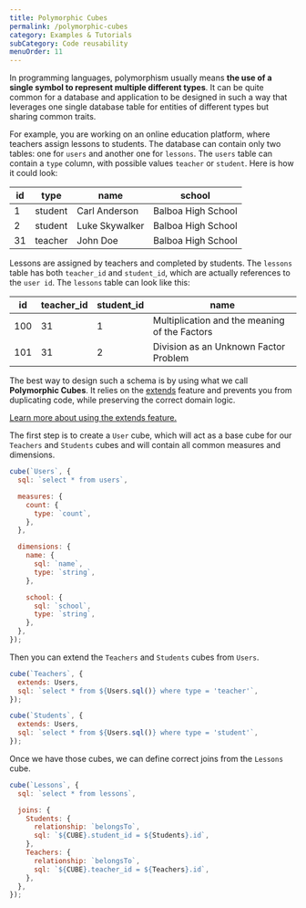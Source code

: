 ```yaml
---
title: Polymorphic Cubes
permalink: /polymorphic-cubes
category: Examples & Tutorials
subCategory: Code reusability
menuOrder: 11
---
```


[comment]: # 'PROOFREAD: DONE'

In programming languages, polymorphism usually means **the use of a single
symbol to represent multiple different types**. It can be quite common for a
database and application to be designed in such a way that leverages one single
database table for entities of different types but sharing common traits.

For example, you are working on an online education platform, where teachers
assign lessons to students. The database can contain only two tables: one for
`users` and another one for `lessons`. The `users` table can contain a `type`
column, with possible values `teacher` or `student`. Here is how it could look:

| **id** | **type** | **name**       | **school**         |
| ------ | -------- | -------------- | ------------------ |
| 1      | student  | Carl Anderson  | Balboa High School |
| 2      | student  | Luke Skywalker | Balboa High School |
| 31     | teacher  | John Doe       | Balboa High School |

Lessons are assigned by teachers and completed by students. The `lessons` table
has both `teacher_id` and `student_id`, which are actually references to the
`user id`. The `lessons` table can look like this:

| **id** | **teacher_id** | **student_id** | **name**                                      |
| ------ | -------------- | -------------- | --------------------------------------------- |
| 100    | 31             | 1              | Multiplication and the meaning of the Factors |
| 101    | 31             | 2              | Division as an Unknown Factor Problem         |

The best way to design such a schema is by using what we call **Polymorphic
Cubes**. It relies on the [extends](/schema/reference/cube#parameters-extends)
feature and prevents you from duplicating code, while preserving the correct
domain logic.

<div class="block help-block">
<a href="extending-cubes">Learn more about using the extends feature.</a>
</div>

The first step is to create a `User` cube, which will act as a base cube for our
`Teachers` and `Students` cubes and will contain all common measures and
dimensions.

```javascript
cube(`Users`, {
  sql: `select * from users`,

  measures: {
    count: {
      type: `count`,
    },
  },

  dimensions: {
    name: {
      sql: `name`,
      type: `string`,
    },

    school: {
      sql: `school`,
      type: `string`,
    },
  },
});
```

Then you can extend the `Teachers` and `Students` cubes from `Users`.

```javascript
cube(`Teachers`, {
  extends: Users,
  sql: `select * from ${Users.sql()} where type = 'teacher'`,
});

cube(`Students`, {
  extends: Users,
  sql: `select * from ${Users.sql()} where type = 'student'`,
});
```

Once we have those cubes, we can define correct joins from the `Lessons` cube.

```javascript
cube(`Lessons`, {
  sql: `select * from lessons`,

  joins: {
    Students: {
      relationship: `belongsTo`,
      sql: `${CUBE}.student_id = ${Students}.id`,
    },
    Teachers: {
      relationship: `belongsTo`,
      sql: `${CUBE}.teacher_id = ${Teachers}.id`,
    },
  },
});
```
